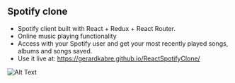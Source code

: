 ## Spotify clone 

* Spotify client built with React + Redux + React Router.
* Online music playing functionality
* Access with your Spotify user and get your most recently played songs, albums and songs saved. 
* Use it live at: https://gerardkabre.github.io/ReactSpotifyClone/

![Alt Text](https://media.giphy.com/media/nmlHE2w1zxuztT6LvE/giphy.gif)



